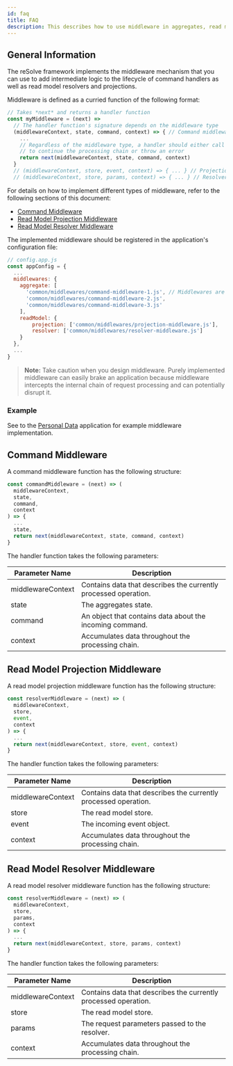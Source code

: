 ```yaml
---
id: faq
title: FAQ
description: This describes how to use middleware in aggregates, read model resolvers and projections.
---
```


## General Information

The reSolve framework implements the middleware mechanism that you can use to add intermediate logic to the lifecycle of command handlers as well as read model resolvers and projections.

Middleware is defined as a curried function of the following format:

```js
// Takes *next* and returns a handler function
const myMiddleware = (next) =>
  // The handler function's signature depends on the middleware type
  (middlewareContext, state, command, context) => { // Command middleware handler
    ...
    // Regardless of the middleware type, a handler should either call **next** at the end
    // to continue the processing chain or throw an error
    return next(middlewareContext, state, command, context)
  }
  // (middlewareContext, store, event, context) => { ... } // Projection middleware handler
  // (middlewareContext, store, params, context) => { ... } // Resolver middleware handler
```

For details on how to implement different types of middleware, refer to the following sections of this document:

- [Command Middleware](#command-middleware)
- [Read Model Projection Middleware](#read-model-projection-middleware)
- [Read Model Resolver Middleware](#read-model-resolver-middleware)

The implemented middleware should be registered in the application's configuration file:

```js
// config.app.js
const appConfig = {
  ...
  middlewares: {
    aggregate: [
      'common/middlewares/command-middleware-1.js', // Middlewares are invoked in the order that they are deifined in the config
      'common/middlewares/command-middleware-2.js',
      'common/middlewares/command-middleware-3.js'
    ],
    readModel: {
        projection: ['common/middlewares/projection-middleware.js'],
        resolver: ['common/middlewares/resolver-middleware.js']
    }
  },
  ...
}
```

> **Note:** Take caution when you design middleware. Purely implemented middleware can easily brake an application because middleware intercepts the internal chain of request processing and can potentially disrupt it.

### Example

See to the [Personal Data](https://github.com/reimagined/resolve/tree/dev/examples/ts/personal-data) application for example middleware implementation.

## Command Middleware

A command middleware function has the following structure:

```js
const commandMiddleware = (next) => (
  middlewareContext,
  state,
  command,
  context
) => {
  ...
  state,
  return next(middlewareContext, state, command, context)
}
```

The handler function takes the following parameters:

| Parameter Name    | Description                                                     |
| ----------------- | --------------------------------------------------------------- |
| middlewareContext | Contains data that describes the currently processed operation. |
| state             | The aggregates state.                                           |
| command           | An object that contains data about the incoming command.        |
| context           | Accumulates data throughout the processing chain.               |

## Read Model Projection Middleware

A read model projection middleware function has the following structure:

```js
const resolverMiddleware = (next) => (
  middlewareContext,
  store,
  event,
  context
) => {
  ...
  return next(middlewareContext, store, event, context)
}
```

The handler function takes the following parameters:

| Parameter Name    | Description                                                     |
| ----------------- | --------------------------------------------------------------- |
| middlewareContext | Contains data that describes the currently processed operation. |
| store             | The read model store.                                           |
| event             | The incoming event object.                                      |
| context           | Accumulates data throughout the processing chain.               |

## Read Model Resolver Middleware

A read model resolver middleware function has the following structure:

```js
const resolverMiddleware = (next) => (
  middlewareContext,
  store,
  params,
  context
) => {
  ...
  return next(middlewareContext, store, params, context)
}
```

The handler function takes the following parameters:

| Parameter Name    | Description                                                     |
| ----------------- | --------------------------------------------------------------- |
| middlewareContext | Contains data that describes the currently processed operation. |
| store             | The read model store.                                           |
| params            | The request parameters passed to the resolver.                  |
| context           | Accumulates data throughout the processing chain.               |
